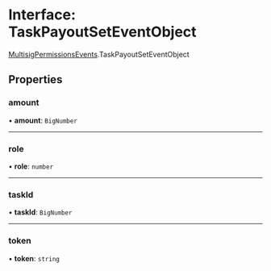# Interface: TaskPayoutSetEventObject

[MultisigPermissionsEvents](../modules/MultisigPermissionsEvents.md).TaskPayoutSetEventObject

## Properties

### amount

• **amount**: `BigNumber`

___

### role

• **role**: `number`

___

### taskId

• **taskId**: `BigNumber`

___

### token

• **token**: `string`
